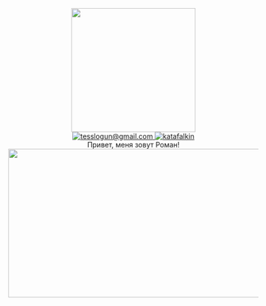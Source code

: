 <div id="header" align="center">
  <img src="https://media3.giphy.com/media/M9kgjEsLG6LMbYC9dl/giphy.gif?cid=ecf05e47fkc4nzaavrupe3l8px9u1ta2umorvoupk0vgqk5u&rid=giphy.gif&ct=g"
       width="250"/>
</div>

<div id="badges" align="center">
<!--   <a href="your-linkedin-URL">
    <img src="https://img.shields.io/badge/LinkedIn-blue?style=for-the-badge&logo=linkedin&logoColor=white" alt="LinkedIn Badge"/>
  </a>
  <a href="your-youtube-URL">
    <img src="https://img.shields.io/badge/YouTube-red?style=for-the-badge&logo=youtube&logoColor=white" alt="Youtube Badge"/>
  </a>
  <a href="your-twitter-URL">
    <img src="https://img.shields.io/badge/Twitter-blue?style=for-the-badge&logo=twitter&logoColor=white" alt="Twitter Badge"/>
  </a> -->
  <a href="mailto:tesslogun@gmail.com">
    <img src="https://img.shields.io/badge/-tesslogun@gmail.com-c14438?style=flat&logo=Gmail&logoColor=white" alt="tesslogun@gmail.com"/>
  </a>
  <a href="https://t.me/katafalkin">
    <img src="https://img.shields.io/badge/-blue?style=social&logo=telegram&link=https://t.me/katafalkin" alt="katafalkin"/>
  </a>
</div>

<div align="center">
  Привет, меня зовут Роман!
  <img src="https://media0.giphy.com/media/1GEATImIxEXVR79Dhk/giphy.gif?cid=ecf05e47yj6egwcen2qnscoxrlgmfv0czzdi65ywyzo6gmhk&rid=giphy.gif&ct=g" width="600" height="300"/>
</div>
